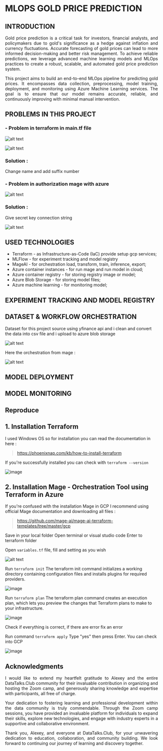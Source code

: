 # MLOPS GOLD PRICE PREDICTION


## INTRODUCTION
  
<p align="justify"> Gold price prediction is a critical task for investors, financial analysts, and policymakers due to gold's significance as a hedge against inflation and currency fluctuations. Accurate forecasting of gold prices can lead to more informed decision-making and better risk management. To achieve reliable predictions, we leverage advanced machine learning models and MLOps practices to create a robust, scalable, and automated gold price prediction system. </p>
<p align="justify">
This project aims to build an end-to-end MLOps pipeline for predicting gold prices. It encompasses data collection, preprocessing, model training, deployment, and monitoring using Azure Machine Learning services. The goal is to ensure that our model remains accurate, reliable, and continuously improving with minimal manual intervention. </p>

## PROBLEMS IN THIS PROJECT

### - Problem in terraform in main.tf file

  ![alt text](image.png)

  ![alt text](image-1.png)
  
  ### Solution :
  
  Change name and add suffix number
  
### - Problem in authorization mage with azure
  
  ![alt text](image-2.png)
  
  ### Solution :
  
  Give secret key connection string
  
  ![alt text](image-3.png)

## USED TECHNOLOGIES
- Terraform - as Infrastructure-as-Code (IaC) provide setup gcp services;
- MLFlow - for experiment tracking and model registry
- MageAI - for orchestration load, transform, train, inference, export;
- Azure container instances - for run mage and run model in cloud;
- Azure container registry - for storing registry image or model;
- Azure Blob Storage - for storing model files;
- Azure machine learning - for monitoring model;

## EXPERIMENT TRACKING AND MODEL REGISTRY 


## DATASET & WORKFLOW ORCHESTRATION
Dataset for this project source using yfinance api and i clean and convert the data into csv file and i upload to azure blob storage

![alt text](image-4.png)

Here the orchestration from mage :

![alt text](image-5.png)

## MODEL DEPLOYMENT

## MODEL MONITORING

## Reproduce

## 1. Installation Terraform

I used Windows OS so for installation you can read the documentation in here :
> https://phoenixnap.com/kb/how-to-install-terraform

If you're successfully installed you can check with 
`terraform --version`

![image](https://github.com/SofyanAkbar94/Project-DE-Zoomcamp-2024/assets/136363515/43710fc5-4cf3-4639-8b92-c8f00e411d14)

## 2. Installation Mage - Orchestration Tool using Terraform in Azure

If you're confused with the installation Mage in GCP I recommend using official Mage documentation and downloading all files :

> https://github.com/mage-ai/mage-ai-terraform-templates/tree/master/gcp

Save in your local folder
Open terminal or visual studio code
Enter to terraform folder

Open `variables.tf` file, fill and setting as you wish

![alt text](image-6.png)

Run `terraform init` The terraform init command initializes a working directory containing configuration files and installs plugins for required providers.

![image](https://github.com/SofyanAkbar94/Project-DE-Zoomcamp-2024/assets/136363515/5b3adbc5-a331-4649-98e5-b4feba8fc1c9)

Run `terraform plan` The terraform plan command creates an execution plan, which lets you preview the changes that Terraform plans to make to your infrastructure.

![image](https://github.com/SofyanAkbar94/Project-DE-Zoomcamp-2024/assets/136363515/d65da367-bdbe-463f-bfec-459ea253d92e)

Check if everything is correct, if there are error fix an error

Run command `terraform apply` Type "yes" then press Enter. You can check into GCP

![image](https://github.com/SofyanAkbar94/Project-DE-Zoomcamp-2024/assets/136363515/8f7e3783-341b-4797-9d11-4de427b451a8)

## Acknowledgments

<p align="justify">I would like to extend my heartfelt gratitude to Alexey and the entire DataTalks.Club community for their invaluable contribution in organizing and hosting the Zoom camp, and generously sharing knowledge and expertise with participants, all free of charge.</p>
<p align="justify">Your dedication to fostering learning and professional development within the data community is truly commendable. Through the Zoom camp sessions, you have provided an invaluable platform for individuals to expand their skills, explore new technologies, and engage with industry experts in a supportive and collaborative environment.</p>
<p align="justify">Thank you, Alexey, and everyone at DataTalks.Club, for your unwavering dedication to education, collaboration, and community building. We look forward to continuing our journey of learning and discovery together.</p>
